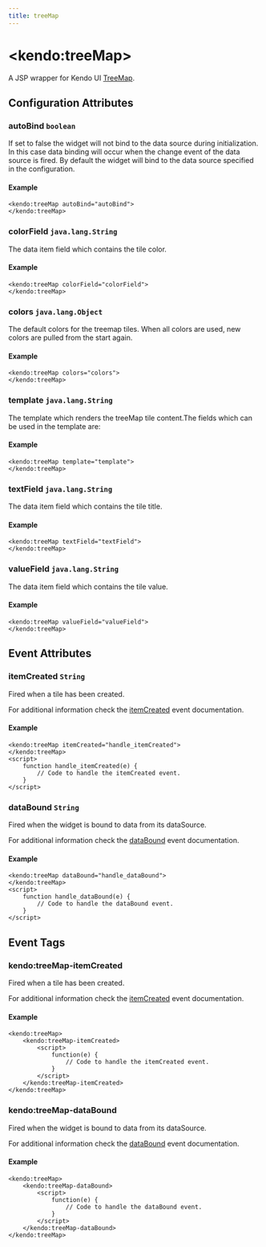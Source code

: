 ```yaml
---
title: treeMap
---
```


# \<kendo:treeMap\>
A JSP wrapper for Kendo UI [TreeMap](/api/dataviz/treemap).

## Configuration Attributes

### autoBind `boolean`

If set to false the widget will not bind to the data source during initialization. In this case data binding will occur when the change event of the
data source is fired. By default the widget will bind to the data source specified in the configuration.

#### Example
    <kendo:treeMap autoBind="autoBind">
    </kendo:treeMap>

### colorField `java.lang.String`

The data item field which contains the tile color.

#### Example
    <kendo:treeMap colorField="colorField">
    </kendo:treeMap>

### colors `java.lang.Object`

The default colors for the treemap tiles. When all colors are used, new colors are pulled from the start again.

#### Example
    <kendo:treeMap colors="colors">
    </kendo:treeMap>

### template `java.lang.String`

The template which renders the treeMap tile content.The fields which can be used in the template are:

#### Example
    <kendo:treeMap template="template">
    </kendo:treeMap>

### textField `java.lang.String`

The data item field which contains the tile title.

#### Example
    <kendo:treeMap textField="textField">
    </kendo:treeMap>

### valueField `java.lang.String`

The data item field which contains the tile value.

#### Example
    <kendo:treeMap valueField="valueField">
    </kendo:treeMap>


## Event Attributes

### itemCreated `String`

Fired when a tile has been created.


For additional information check the [itemCreated](/api/dataviz/treemap#events-itemCreated) event documentation.

#### Example
    <kendo:treeMap itemCreated="handle_itemCreated">
    </kendo:treeMap>
    <script>
        function handle_itemCreated(e) {
            // Code to handle the itemCreated event.
        }
    </script>

### dataBound `String`

Fired when the widget is bound to data from its dataSource.


For additional information check the [dataBound](/api/dataviz/treemap#events-dataBound) event documentation.

#### Example
    <kendo:treeMap dataBound="handle_dataBound">
    </kendo:treeMap>
    <script>
        function handle_dataBound(e) {
            // Code to handle the dataBound event.
        }
    </script>

## Event Tags

### kendo:treeMap-itemCreated

Fired when a tile has been created.


For additional information check the [itemCreated](/api/dataviz/treemap#events-itemCreated) event documentation.

#### Example
    <kendo:treeMap>
        <kendo:treeMap-itemCreated>
            <script>
                function(e) {
                    // Code to handle the itemCreated event.
                }
            </script>
        </kendo:treeMap-itemCreated>
    </kendo:treeMap>

### kendo:treeMap-dataBound

Fired when the widget is bound to data from its dataSource.


For additional information check the [dataBound](/api/dataviz/treemap#events-dataBound) event documentation.

#### Example
    <kendo:treeMap>
        <kendo:treeMap-dataBound>
            <script>
                function(e) {
                    // Code to handle the dataBound event.
                }
            </script>
        </kendo:treeMap-dataBound>
    </kendo:treeMap>

